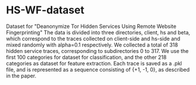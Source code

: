 # HS-WF-dataset
Dataset for "Deanonymize Tor Hidden Services Using Remote Website Fingerprinting"
The data is divided into three directories, client, hs and beta, which correspond to the traces collected on client-side and hs-side and mixed randomly with alpha=0.1 respectively. 
We collected a total of 318 hidden service traces, corresponding to subdirectories 0 to 317. We use the first 100 categories for dataset for classification, and the other 218 categories as dataset for feature extraction. 
Each trace is saved as a .pkl file, and is represented as a sequence consisting of {+1, -1, 0}, as described in the paper.
